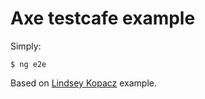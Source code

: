 # Axe testcafe example

Simply:

```
$ ng e2e
```

Based on [Lindsey Kopacz](https://github.com/lkopacz/book-testing-demos/tree/completed-exercises/cypress-example) example.
